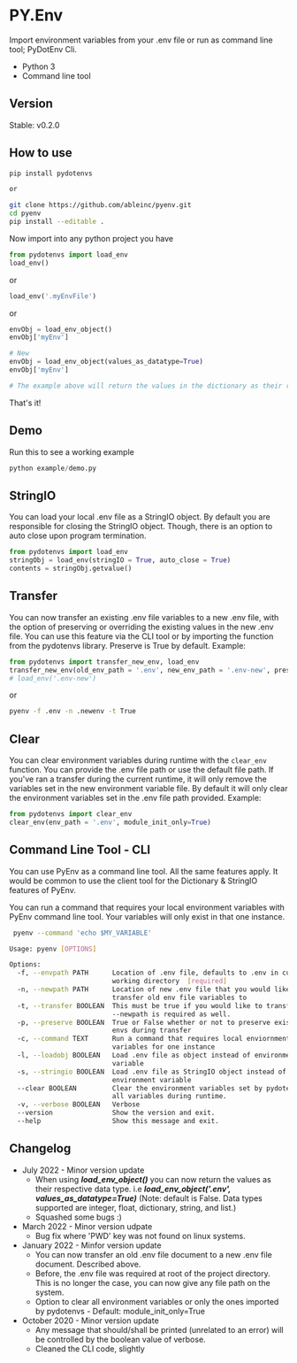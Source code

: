 # PY.Env

Import environment variables from your .env file or run as command line tool; PyDotEnv Cli.

* Python 3
* Command line tool

## Version

Stable: v0.2.0

## How to use

```bash
pip install pydotenvs

or 

git clone https://github.com/ableinc/pyenv.git
cd pyenv
pip install --editable .
```

Now import into any python project you have <br />

``` python
from pydotenvs import load_env
load_env()
```

or <br />

```python
load_env('.myEnvFile')
```

or <br />

```python
envObj = load_env_object()
envObj['myEnv']

# New
envObj = load_env_object(values_as_datatype=True)
envObj['myEnv']

# The example above will return the values in the dictionary as their respective data types.
```

That's it!

## Demo

Run this to see a working example

```python
python example/demo.py
```

## StringIO

You can load your local .env file as a StringIO object.
By default you are responsible for closing the StringIO
object. Though, there is an option to auto close upon program
termination.

```python
from pydotenvs import load_env
stringObj = load_env(stringIO = True, auto_close = True)
contents = stringObj.getvalue()
```

## Transfer

You can now transfer an existing .env file variables to a new .env file,
with the option of preserving or overriding the existing values in the new
.env file. You can use this feature via the CLI tool or by importing the
function from the pydotenvs library. Preserve is True by default. Example:

```python
from pydotenvs import transfer_new_env, load_env
transfer_new_env(old_env_path = '.env', new_env_path = '.env-new', preserve = True)
# load_env('.env-new')
```

or

```bash
pyenv -f .env -n .newenv -t True
```

## Clear

You can clear environment variables during runtime with the ```clear_env```
function. You can provide the .env file path or use the default file path.
If you've ran a transfer during the current runtime, it will only remove the
variables set in the new environment variable file. By default it will only
clear the environment variables set in the .env file path provided. Example:

```python
from pydotenvs import clear_env
clear_env(env_path = '.env', module_init_only=True)
```

## Command Line Tool - CLI

You can use PyEnv as a command line tool. All the same features apply.
It would be common to use the client tool for the Dictionary & StringIO
features of PyEnv.

You can run a command that requires your local environment variables
with PyEnv command line tool. Your variables will only exist in
that one instance.

```bash
 pyenv --command 'echo $MY_VARIABLE'
 ```

```bash
Usage: pyenv [OPTIONS]

Options:
  -f, --envpath PATH      Location of .env file, defaults to .env in current
                          working directory  [required]
  -n, --newpath PATH      Location of new .env file that you would like to
                          transfer old env file variables to
  -t, --transfer BOOLEAN  This must be true if you would like to transfer.
                          --newpath is required as well.
  -p, --preserve BOOLEAN  True or False whether or not to preserve existing
                          envs during transfer
  -c, --command TEXT      Run a command that requires local enviornment
                          variables for one instance
  -l, --loadobj BOOLEAN   Load .env file as object instead of environment
                          variable
  -s, --stringio BOOLEAN  Load .env file as StringIO object instead of
                          environment variable
  --clear BOOLEAN         Clear the environment variables set by pydotenvs or
                          all variables during runtime.
  -v, --verbose BOOLEAN   Verbose
  --version               Show the version and exit.
  --help                  Show this message and exit.
  ```

## Changelog

* July 2022 - Minor version update
  * When using ***load_env_object()*** you can now return the values as their respective data type. i.e ***load_env_object('.env', values_as_datatype=True)*** (Note: default is False. Data types supported are integer, float, dictionary, string, and list.)
  * Squashed some bugs :)
* March 2022 - Minor version udpate
  * Bug fix where 'PWD' key was not found on linux systems.
* January 2022 - Minfor version update
  * You can now transfer an old .env file document to a new .env file document. Described above.
  * Before, the .env file was required at root of the project directory. This is no longer the case, you
    can now give any file path on the system.
  * Option to clear all environment variables or only the ones imported by pydotenvs - Default: module_init_only=True
* October 2020 - Minor version update
  * Any message that should/shall be printed (unrelated to an error) will be controlled by the boolean value of verbose.
  * Cleaned the CLI code, slightly
